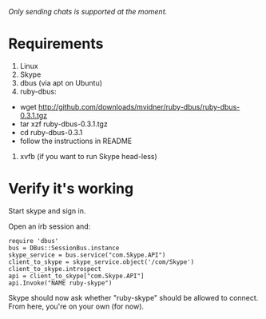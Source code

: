 *Only sending chats is supported at the moment.*

Requirements
===

1. Linux
1. Skype
1. dbus (via apt on Ubuntu)
1. ruby-dbus:
  - wget http://github.com/downloads/mvidner/ruby-dbus/ruby-dbus-0.3.1.tgz
  - tar xzf ruby-dbus-0.3.1.tgz
  - cd ruby-dbus-0.3.1
  - follow the instructions in README
1. xvfb (if you want to run Skype head-less)

Verify it's working
===

Start skype and sign in.

Open an irb session and:

    require 'dbus'
    bus = DBus::SessionBus.instance
    skype_service = bus.service("com.Skype.API")
    client_to_skype = skype_service.object('/com/Skype')
    client_to_skype.introspect
    api = client_to_skype["com.Skype.API"]
    api.Invoke("NAME ruby-skype")

Skype should now ask whether "ruby-skype" should be allowed to connect. From here, you're on your own (for now).